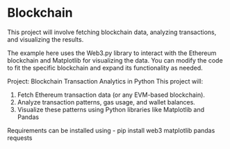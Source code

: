 # Blockchain

This project will involve fetching blockchain data, analyzing transactions, and visualizing the results.

The example here uses the Web3.py library to interact with the Ethereum blockchain and Matplotlib for visualizing the data. You can modify the code to fit the specific blockchain and expand its functionality as needed.

Project: Blockchain Transaction Analytics in Python
This project will:

1. Fetch Ethereum transaction data (or any EVM-based blockchain).
2. Analyze transaction patterns, gas usage, and wallet balances.
3. Visualize these patterns using Python libraries like Matplotlib and Pandas

Requirements can be installed using - pip install web3 matplotlib pandas requests

